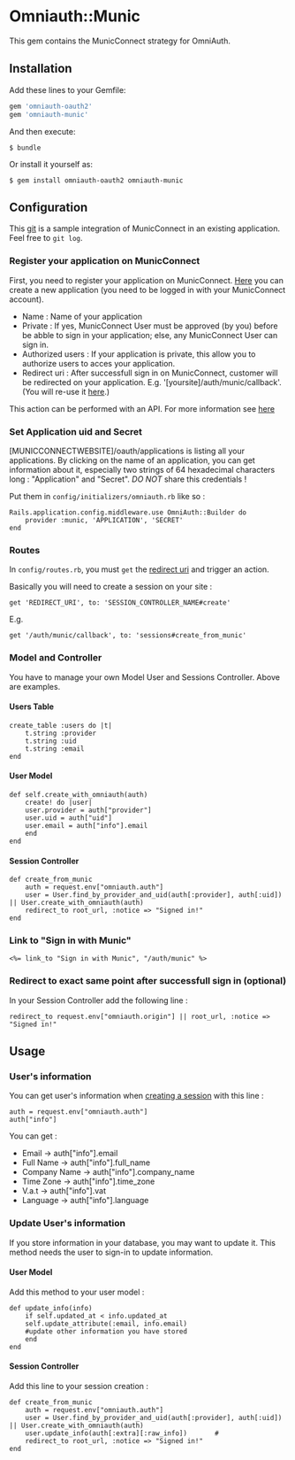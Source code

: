 # Omniauth::Munic

This gem contains the MunicConnect strategy for OmniAuth.

## Installation

Add these lines to your Gemfile:

```ruby
gem 'omniauth-oauth2'
gem 'omniauth-munic'
```

And then execute:

    $ bundle

Or install it yourself as:

    $ gem install omniauth-oauth2 omniauth-munic


## Configuration

This [git](http://gitlab.mobile-intra.com/maxime-dufay/Integrate-MunicConnect) is a sample integration of MunicConnect in an existing application. Feel free to `git log`.

### Register your application on MunicConnect

First, you need to register your application on MunicConnect. [Here](http://accounts.munic.io/oauth/applications) you can create a new application (you need to be logged in with your MunicConnect account).

* Name                : Name of your application
* Private             : If yes, MunicConnect User must be approved (by you) before be abble to sign in your application; else, any MunicConnect User can sign in.
* Authorized users    : If your application is private, this allow you to authorize users to acces your application.
* Redirect uri        : After successfull sign in on MunicConnect, customer will be redirected on your application. E.g. '[yoursite]/auth/munic/callback'. (You will re-use it [here](#Routes).)

This action can be performed with an API. For more information see [here](http://MUNICCONNECTGIT/README.md#API)

### Set Application uid and Secret
[MUNICCONNECTWEBSITE]/oauth/applications is listing all your applications. By clicking on the name of an application, you can get information about it, especially two strings of 64 hexadecimal characters long : "Application" and "Secret". _DO NOT_ share this credentials !

Put them in `config/initializers/omniauth.rb` like so :

    Rails.application.config.middleware.use OmniAuth::Builder do
        provider :munic, 'APPLICATION', 'SECRET'
    end

### Routes
In `config/routes.rb`, you must `get` the [redirect uri](#register-your-application-on-MunicConnect) and trigger an action.

Basically you will need to create a session on your site :

    get 'REDIRECT_URI', to: 'SESSION_CONTROLLER_NAME#create'

E.g.

    get '/auth/munic/callback', to: 'sessions#create_from_munic'


### Model and Controller

You have to manage your own Model User and Sessions Controller.
Above are examples.

#### Users Table
    create_table :users do |t|
        t.string :provider
        t.string :uid
        t.string :email
    end

#### User Model
    def self.create_with_omniauth(auth)
        create! do |user|
        user.provider = auth["provider"]
        user.uid = auth["uid"]
        user.email = auth["info"].email
        end
    end

#### Session Controller
    def create_from_munic
        auth = request.env["omniauth.auth"]
        user = User.find_by_provider_and_uid(auth[:provider], auth[:uid]) || User.create_with_omniauth(auth)
        redirect_to root_url, :notice => "Signed in!"
    end

### Link to "Sign in with Munic"
    <%= link_to "Sign in with Munic", "/auth/munic" %>


### Redirect to exact same point after successfull sign in (optional)
In your Session Controller add the following line :

    redirect_to request.env["omniauth.origin"] || root_url, :notice => "Signed in!"


## Usage

### User's information
You can get user's information when [creating a session](#Session-Controller) with this line :

    auth = request.env["omniauth.auth"]
    auth["info"]

You can get :
* Email -> auth["info"].email
* Full Name -> auth["info"].full_name
* Company Name -> auth["info"].company_name
* Time Zone -> auth["info"].time_zone
* V.a.t -> auth["info"].vat
* Language -> auth["info"].language

### Update User's information
If you store information in your database, you may want to update it. This method needs the user to sign-in to update information.

#### User Model
Add this method to your user model :

    def update_info(info)
        if self.updated_at < info.updated_at
        self.update_attribute(:email, info.email)
        #update other information you have stored
        end
    end

#### Session Controller
Add this line to your session creation :

    def create_from_munic
        auth = request.env["omniauth.auth"]
        user = User.find_by_provider_and_uid(auth[:provider], auth[:uid]) || User.create_with_omniauth(auth)
        user.update_info(auth[:extra][:raw_info])       #
        redirect_to root_url, :notice => "Signed in!"
    end

